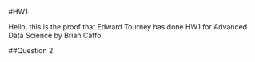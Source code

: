 #HW1

Hello, this is the proof that Edward Tourney has done HW1 for Advanced Data Science by Brian Caffo.

##Question 2

